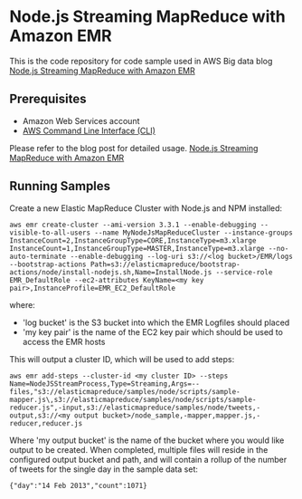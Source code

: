 # Node.js Streaming MapReduce with Amazon EMR

This is the code repository for code sample used in AWS Big data blog [Node.js Streaming MapReduce with Amazon EMR]

## Prerequisites 
  - Amazon Web Services account
  - [AWS Command Line Interface (CLI)]
 
Please refer to the blog post for detailed usage. [Node.js Streaming MapReduce with Amazon EMR] 

[AWS Command Line Interface (CLI)]:http://docs.aws.amazon.com/cli/latest/userguide/cli-chap-welcome.html
[Node.js Streaming MapReduce with Amazon EMR]:http://blogs.aws.amazon.com/bigdata/post/Tx21KEQW59RMMGS/Node-js-Streaming-MapReduce-with-Amazon-EMR

## Running Samples

Create a new Elastic MapReduce Cluster with Node.js and NPM installed:

```
aws emr create-cluster --ami-version 3.3.1 --enable-debugging --visible-to-all-users --name MyNodeJsMapReduceCluster --instance-groups  InstanceCount=2,InstanceGroupType=CORE,InstanceType=m3.xlarge InstanceCount=1,InstanceGroupType=MASTER,InstanceType=m3.xlarge --no-auto-terminate --enable-debugging --log-uri s3://<log bucket>/EMR/logs --bootstrap-actions Path=s3://elasticmapreduce/bootstrap-actions/node/install-nodejs.sh,Name=InstallNode.js --service-role EMR_DefaultRole --ec2-attributes KeyName=<my key pair>,InstanceProfile=EMR_EC2_DefaultRole
```
where:

* 'log bucket' is the S3 bucket into which the EMR Logfiles should placed
* 'my key pair' is the name of the EC2 key pair which should be used to access the EMR hosts

This will output a cluster ID, which will be used to add steps:

```
aws emr add-steps --cluster-id <my cluster ID> --steps Name=NodeJSStreamProcess,Type=Streaming,Args=--files,"s3://elasticmapreduce/samples/node/scripts/sample-mapper.js\,s3://elasticmapreduce/samples/node/scripts/sample-reducer.js",-input,s3://elasticmapreduce/samples/node/tweets,-output,s3://<my output bucket>/node_sample,-mapper,mapper.js,-reducer,reducer.js
```

Where 'my output bucket' is the name of the bucket where you would like output to be created. When completed, multiple files will reside in the configured output bucket and path, and will contain a rollup of the number of tweets for the single day in the sample data set: 

```{"day":"14 Feb 2013","count":1071}```